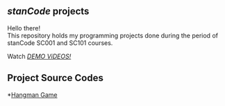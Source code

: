 ## *stanCode* projects
Hello there!\
This repository holds my programming projects done during the period of stanCode SC001 and SC101 courses.

Watch *[DEMO ViDEOS!](https://www.youtube.com/playlist?app=desktop&list=PL6FWNwNPGCE56gP3lxhYPLoUbqE_unUiP)*

## Project Source Codes
*[Hangman Game]()
